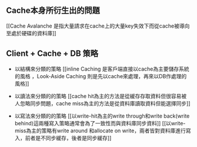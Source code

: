 ## Cache本身所衍生出的問題
[[Cache Avalanche 是指大量請求在cache上的大量key失效下而從cache被導向至處於硬碟的資料庫]]

## Client + Cache + DB 策略
- 以結構來分類的策略
[[inline Caching 是客戶端直接以cache為主要儲存系統的風格 ，Look-Aside Caching 則是先以cache來處理，再來以DB作處理的風格]]

- 以讀法來分類的的策略
[[cache hit為主的方法是從緩存存取資料但很容易被人忽略同步問題，cache miss為主的方法是從資料庫讀取資料但能選擇同步]]

 - 以寫法來分類的的策略
 [[以write-hit為主的write through和write back(write behind)這兩種寫入策略通常會為了一致性而與資料庫同步資料]]
 [[以write-miss為主的策略有write around 和allocate on write，兩者皆對資料庫進行寫入，前者是不同步緩存，後者是同步緩存]]
 
 
 
 